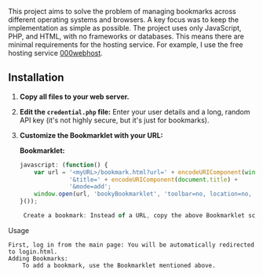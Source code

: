 This project aims to solve the problem of managing bookmarks across different operating systems and browsers. A key focus was to keep the implementation as simple as possible. The project uses only JavaScript, PHP, and HTML, with no frameworks or databases. This means there are minimal requirements for the hosting service. For example, I use the free hosting service [000webhost](https://www.000webhost.com).

## Installation

1. **Copy all files to your web server.**
2. **Edit the `credential.php` file:** Enter your user details and a long, random API key (it's not highly secure, but it's just for bookmarks).
3. **Customize the Bookmarklet with your URL:**
   
   **Bookmarklet:**
   ```javascript
   javascript: (function() {
       var url = '<myURL>/bookmark.html?url=' + encodeURIComponent(window.location.href) +
                 '&title=' + encodeURIComponent(document.title) +
                 '&mode=add';
       window.open(url, 'bookyBookmarklet', 'toolbar=no, location=no, directories=no, status=no, menubar=no, scrollbars=yes, resizable=no').focus();
   }());

    Create a bookmark: Instead of a URL, copy the above Bookmarklet script and name the bookmark "Add Bookmark".

Usage

    First, log in from the main page: You will be automatically redirected to login.html.
    Adding Bookmarks:
        To add a bookmark, use the Bookmarklet mentioned above.
